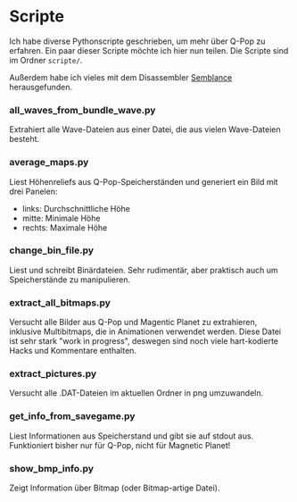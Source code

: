 Scripte
=======

Ich habe diverse Pythonscripte geschrieben, um mehr über Q-Pop zu erfahren. Ein paar dieser Scripte möchte ich hier nun teilen. Die Scripte sind im Ordner `scripte/`.

Außerdem habe ich vieles mit dem Disassembler [Semblance](https://github.com/zfigura/semblance) herausgefunden.


### all_waves_from_bundle_wave.py

Extrahiert alle Wave-Dateien aus einer Datei, die aus vielen Wave-Dateien besteht.


### average_maps.py

Liest Höhenreliefs aus Q-Pop-Speicherständen und generiert ein Bild mit drei Panelen:
- links: Durchschnittliche Höhe
- mitte: Minimale Höhe
- rechts: Maximale Höhe


### change_bin_file.py

Liest und schreibt Binärdateien. Sehr rudimentär, aber praktisch auch um Speicherstände zu manipulieren.


### extract_all_bitmaps.py

Versucht alle Bilder aus Q-Pop und Magentic Planet zu extrahieren, inklusive Multibitmaps, die in Animationen verwendet werden. Diese Datei ist sehr stark "work in progress", deswegen sind noch viele hart-kodierte Hacks und Kommentare enthalten.


### extract_pictures.py

Versucht alle .DAT-Dateien im aktuellen Ordner in png umzuwandeln.


### get_info_from_savegame.py

Liest Informationen aus Speicherstand und gibt sie auf stdout aus.
Funktioniert bisher nur für Q-Pop, nicht für Magnetic Planet!


### show_bmp_info.py

Zeigt Information über Bitmap (oder Bitmap-artige Datei).
